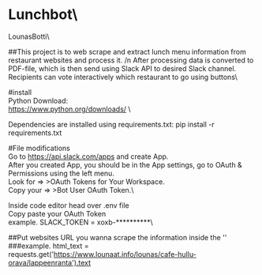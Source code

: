 # Lunchbot\
LounasBotti\

##This project is to web scrape and extract lunch menu information from restaurant websites and process it. /n After processing data is converted to PDF-file, which is then send using Slack API to desired Slack channel. Recipients can vote interactively which restaurant to go using buttons\

#install\
Python Download:\
https://www.python.org/downloads/ \

Dependencies are installed using requirements.txt:
pip install -r requirements.txt

#File modifications\
Go to https://api.slack.com/apps and create App.\
After you created App, you should be in the App settings, go to OAuth & Permissions using the left menu.\
Look for => >OAuth Tokens for Your Workspace. \
Copy your => >Bot User OAuth Token.\

Inside code editor head over .env file\
Copy paste your OAuth Token\
example. SLACK_TOKEN = xoxb-**********\


##Put websites URL you wanna scrape the information inside the ''\
###example. html_text = requests.get('https://www.lounaat.info/lounas/cafe-hullu-orava/lappeenranta').text
